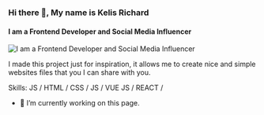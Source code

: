 ### Hi there 👋, My name is Kelis Richard
#### I am a Frontend Developer and Social Media Influencer
![I am a Frontend Developer and Social Media Influencer](https://www.canva.com/design/DAFZMJL4NJQ/m5joD2vAtHEEePb7REIgYA/edit?utm_content=DAFZMJL4NJQ&utm_campaign=designshare&utm_medium=link2&utm_source=sharebutton)

I made this project just for inspiration, it allows me to create nice and simple websites files that you I can share with you.

Skills: JS / HTML / CSS / JS /  VUE JS / REACT / 

- 🔭 I’m currently working on this page. 

<!--
**kelismor/kelismor** is a ✨ _special_ ✨ repository because its `README.md` (this file) appears on your GitHub profile.

Here are some ideas to get you started:

- 🔭 I’m currently working on ...
- 🌱 I’m currently learning ...
- 👯 I’m looking to collaborate on ...
- 🤔 I’m looking for help with ...
- 💬 Ask me about ...
- 📫 How to reach me: ...
- 😄 Pronouns: ...
- ⚡ Fun fact: ...
-->
